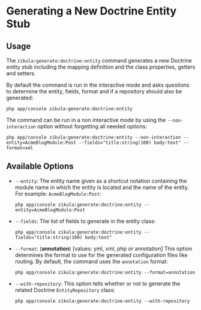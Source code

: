 Generating a New Doctrine Entity Stub
=====================================

Usage
-----

The `zikula:generate:doctrine:entity` command generates a new Doctrine entity stub
including the mapping definition and the class properties, getters and setters.

By default the command is run in the interactive mode and asks questions to
determine the entity, fields, format and if a repository should also be generated:

    php app/console zikula:generate:doctrine:entity

The command can be run in a non interactive mode by using the
`--non-interaction` option without forgetting all needed options:

    php app/console zikula:generate:doctrine:entity --non-interaction --entity=AcmeBlogModule:Post --fields="title:string(100) body:text" --format=xml

Available Options
-----------------

* `--entity`: The entity name given as a shortcut notation containing the
  module name in which the entity is located and the name of the entity. For
  example: `AcmeBlogModule:Post`:

    `php app/console zikula:generate:doctrine:entity --entity=AcmeBlogModule:Post`

* `--fields`: The list of fields to generate in the entity class:

    `php app/console zikula:generate:doctrine:entity --fields="title:string(100) body:text"`

* `--format`: (**annotation**) [values: yml, xml, php or annotation] This
  option determines the format to use for the generated configuration files
  like routing. By default, the command uses the `annotation` format:

    `php app/console zikula:generate:doctrine:entity --format=annotation`

* `--with-repository`: This option tells whether or not to generate the
  related Doctrine `EntityRepository` class:

    `php app/console zikula:generate:doctrine:entity --with-repository`

